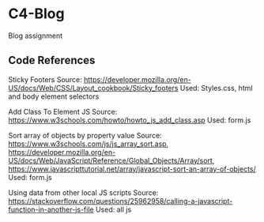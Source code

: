 # C4-Blog
Blog assignment


## Code References

Sticky Footers
Source: https://developer.mozilla.org/en-US/docs/Web/CSS/Layout_cookbook/Sticky_footers
Used: Styles.css, html and body element selectors

Add Class To Element JS
Source: https://www.w3schools.com/howto/howto_js_add_class.asp
Used: form.js

Sort array of objects by property value
Source: https://www.w3schools.com/js/js_array_sort.asp, https://developer.mozilla.org/en-US/docs/Web/JavaScript/Reference/Global_Objects/Array/sort, https://www.javascripttutorial.net/array/javascript-sort-an-array-of-objects/
Used: form.js

Using data from other local JS scripts
Source: https://stackoverflow.com/questions/25962958/calling-a-javascript-function-in-another-js-file
Used: all js